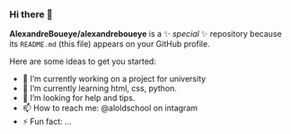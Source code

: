 ### Hi there 👋


**AlexandreBoueye/alexandreboueye** is a ✨ _special_ ✨ repository because its `README.md` (this file) appears on your GitHub profile.

Here are some ideas to get you started:

- 🔭 I’m currently working on a project for university
- 🌱 I’m currently learning html, css, python.
- 🤔 I’m looking for help and tips.
- 📫 How to reach me: @aloldschool on intagram
- ⚡ Fun fact: ...
